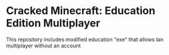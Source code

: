 # Cracked Minecraft: Education Edition Multiplayer

This repository includes modified education "exe" that allows lan multiplayer without an account
